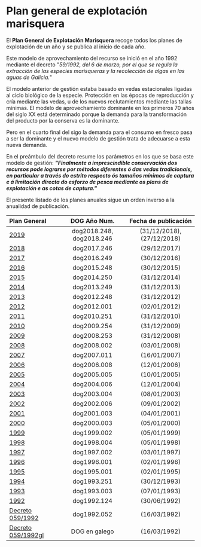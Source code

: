 # Plan general de explotación marisquera
 
El __Plan General de Explotación Marisquera__ recoge todos los planes de explotación de un año y se publica al inicio de cada año.
 
Este modelo de aprovechamiento del recurso se inició en el año 1992 mediante el decreto "_59/1992, del 6 de marzo, por el que se regula la extracción de las especies marisqueras y la recolección de algas en las aguas de Galicia._"
 
El modelo anterior de gestión estaba basado en vedas estacionales ligadas al ciclo biológico de la especie. Protección en las épocas de reproducción y cría mediante las vedas, u de los nuevos reclutamientos mediante las tallas mínimas. El modelo de aprovechamiento dominante en los primeros 70 años del siglo XX está determinado porque la demanda para la transformación del producto por la conserva es la dominante.
 
Pero en el cuarto final del sigo la demanda para el consumo en fresco pasa a ser la dominante y el nuevo modelo de gestión trata de adecuarse a esta nueva demanda.
 
En el preámbulo del decreto resume los parámetros en los que se basa este modelo de gestión:
___"Finalmente a imprescindible conservación dos recursos pode lograrse por métodos diferentes ó das vedas tradicionais, en particular a través do estrito respecto ós tamaños mínimos de captura e á limitación directa do esforzo de pesca mediante os plans de explotación e as cotas de captura."___

 
El presente listado de los planes anuales sigue un orden inverso a la anualidad de publicación.

|Plan General|DOG Año Num.| Fecha de publicación|
|:-----------|:----------:|:-------------------:|
[2019][]|dog2018.248, dog2018.246|(31/12/2018), (27/12/2018)
[2018][]|dog2017.246|(29/12/2017)
[2017][]|dog2016.249|(30/12/2016)
[2016][]|dog2015.248|(30/12/2015)
[2015][]|dog2014.250|(31/12/2014)
[2014][]|dog2013.249|(31/12/2013)
[2013][]|dog2012.248|(31/12/2012)
[2012][]|dog2012.001|(02/01/2012)
[2011][]|dog2010.251|(31/12/2010)
[2010][]|dog2009.254|(31/12/2009)
[2009][]|dog2008.253|(31/12/2008)
[2008][]|dog2008.002|(03/01/2008)
[2007][]|dog2007.011|(16/01/2007)
[2006][]|dog2006.008|(12/01/2006)
[2005][]|dog2005.005|(10/01/2005)
[2004][]|dog2004.006|(12/01/2004)
[2003][]|dog2003.004|(08/01/2003)
[2002][]|dog2002.006|(09/01/2002)
[2001][]|dog2001.003|(04/01/2001)
[2000][]|dog2000.003|(05/01/2000)
[1999][]|dog1999.002|(05/01/1999)
[1998][]|dog1998.004|(05/01/1998)
[1997][]|dog1997.002|(03/01/1997)
[1996][]|dog1996.001|(02/01/1996)
[1995][]|dog1995.001|(02/01/1995)
[1994][]|dog1993.251|(30/12/1993)
[1993][]|dog1993.003|(07/01/1993)
[1992][]|dog1992.124|(30/06/1992)
[Decreto 059/1992][]|dog1992.052|(16/03/1992)  
[Decreto 059/1992gl]| DOG en galego|(16/03/1992)


 [2019]: http://www.galiciamarineira.info/content/planes-general-y-espec%C3%ADficos-2019
 [2018]: http://www.galiciamarineira.info/content/planes-general-y-espec%C3%ADficos-2018
 [2017]: http://www.galiciamarineira.info/content/planes-general-y-espec%C3%ADficos-2017
 [2016]: http://www.galiciamarineira.info/content/plan-general-de-explotaci%C3%B3n-marisquera-2016
 [2015]: http://www.galiciamarineira.info/content/plan-general-de-explotaci%C3%B3n-marisquera-2015
 [2014]: http://www.galiciamarineira.info/content/plan-xeral-de-explotaci%C3%B3n-marisqueira-2014
 [2013]: http://www.galiciamarineira.info/content/plan-general-de-explotaci%C3%B3n-marisquera-2013
 [2012]: http://www.galiciamarineira.info/content/plan-general-de-explotaci%C3%B3n-marisquera-2012
 [2011]: http://www.galiciamarineira.info/content/plan-general-de-explotaci%C3%B3n-marisquera-2011
 [2010]: http://www.xunta.es/dog/Publicados/2009/20091231/Anuncio3BF4A_es.html
 [2009]: http://www.xunta.es/dog/Publicados/2008/20081231/Anuncio500E6_es.html
 [2008]: http://www.xunta.es/dog/Publicados/2008/20080103/AnuncioD4E_es.html
 [2007]: http://www.xunta.es/dog/Publicados/2007/20070116/Anuncio1B62_es.html
 [2006]: http://www.xunta.es/dog/Publicados/2006/20060112/Anuncio1A62_es.html
 [2005]: http://www.xunta.es/dog/Publicados/2005/20050110/Anuncio105E_es.html
 [2004]: http://www.xunta.es/dog/Publicados/2004/20040112/AnuncioECA_es.html
 [2003]: http://www.xunta.es/dog/Publicados/2003/20030108/AnuncioC62_es.html
 [2002]: http://www.xunta.es/dog/Publicados/2002/20020109/AnuncioD22_es.html
 [2001]: http://www.xunta.es/dog/Publicados/2001/20010104/AnuncioDBE_es.html
 [2000]: http://www.xunta.es/dog/Publicados/2000/20000105/Anuncio6BEA_es.html
 [1999]: http://www.xunta.es/dog/Publicados/1999/19990105/Anuncio11A8E_es.html
 [1998]: http://www.xunta.es/dog/Publicados/1998/19980108/Anuncio23BE_es.html
 [1997]: http://www.xunta.es/dog/Publicados/1997/19970103/AnuncioFC1E_es.html
 [1996]: http://www.xunta.es/dog/Publicados/1996/19960102/Anuncio211A_es.html
 [1995]: http://www.galiciamarineira.info/content/plan-general-de-explotaci%C3%B3n-marisquera-1995
 [1994]: http://www.galiciamarineira.info/content/plan-general-de-explotaci%C3%B3n-marisqueira-1994
 [1993]: http://www.galiciamarineira.info/content/plan-general-de-explotaci%C3%B3n-marisqueira-1993
 [1992]: http://www.galiciamarineira.info/content/plan-general-explotaci%C3%B3n-marisqueira-1992
 [Decreto 059/1992]: http://www.xunta.es/dog/Publicados/1992/19920316/Anuncio627E_es.pdf
 [Decreto 059/1992gl]: http://www.xunta.es/dog/Publicados/1992/19920316/Anuncio1C9A6_gl.pdf

